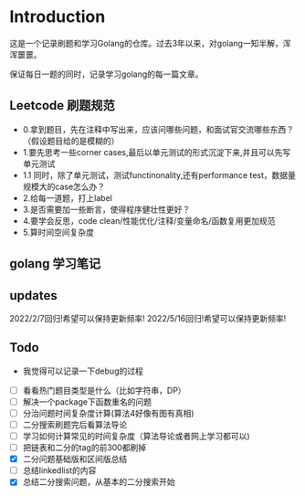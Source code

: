 # Introduction
这是一个记录刷题和学习Golang的仓库。过去3年以来，对golang一知半解，浑浑噩噩。

保证每日一题的同时，记录学习golang的每一篇文章。


## Leetcode 刷题规范

- 0.拿到题目，先在注释中写出来，应该问哪些问题，和面试官交流哪些东西？（假设题目给的是模糊的）
- 1.要先思考一些corner cases,最后以单元测试的形式沉淀下来,并且可以先写单元测试
- 1.1 同时，除了单元测试，测试functinonality,还有performance test，数据量规模大的case怎么办？
- 2.给每一道题，打上label
- 3.是否需要加一些断言，使得程序健壮性更好？
- 4.要学会反思，code clean/性能优化/注释/变量命名/函数复用更加规范
- 5.算时间空间复杂度


## golang 学习笔记

## updates
2022/2/7回归!希望可以保持更新频率!
2022/5/16回归!希望可以保持更新频率!

## Todo
- 我觉得可以记录一下debug的过程
- [ ] 看看热门题目类型是什么（比如字符串，DP）
- [ ] 解决一个package下函数重名的问题
- [ ] 分治问题时间复杂度计算(算法4好像有图有真相)
- [ ] 二分搜索刷题完后看算法导论
- [ ] 学习如何计算常见的时间复杂度（算法导论或者网上学习都可以)
- [ ] 把链表和二分的tag的前300都刷掉
- [x] 二分问题基础版和区间版总结
- [ ] 总结linkedlist的内容
- [x] 总结二分搜索问题，从基本的二分搜索开始
